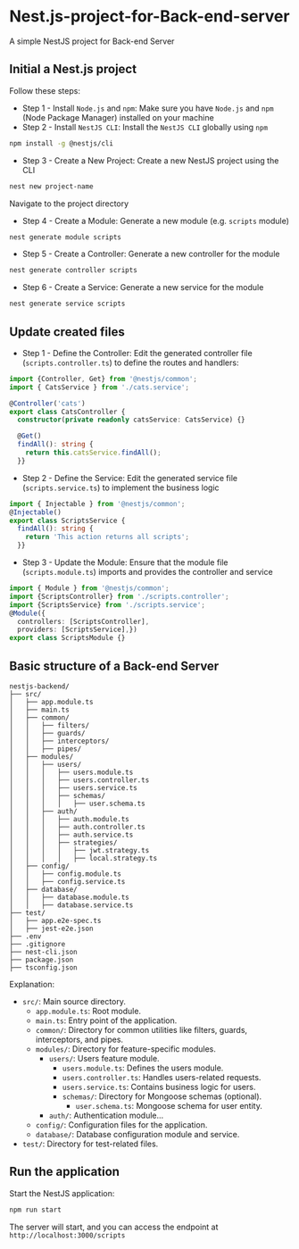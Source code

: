 # Nest.js-project-for-Back-end-server
A simple NestJS project for Back-end Server

## Initial a Nest.js project
Follow these steps:
- Step 1 - Install `Node.js` and `npm`: Make sure you have `Node.js` and `npm` (Node Package Manager) installed on your machine
- Step 2 - Install `NestJS CLI`: Install the `NestJS CLI` globally using `npm`
```bash
npm install -g @nestjs/cli
```
- Step 3 - Create a New Project: Create a new NestJS project using the CLI
```bash
nest new project-name
```
Navigate to the project directory
- Step 4 - Create a Module: Generate a new module (e.g. `scripts` module)
```bash
nest generate module scripts
```
- Step 5 - Create a Controller: Generate a new controller for the module
```bash 
nest generate controller scripts
```
- Step 6 - Create a Service: Generate a new service for the module
```bash
nest generate service scripts
```

## Update created files
- Step 1 - Define the Controller: Edit the generated controller file (`scripts.controller.ts`) to define the routes and handlers:
```typescript
import {Controller, Get} from '@nestjs/common';
import { CatsService } from './cats.service';

@Controller('cats')
export class CatsController {
  constructor(private readonly catsService: CatsService) {}

  @Get()
  findAll(): string {
    return this.catsService.findAll();
  }}
```

- Step 2 - Define the Service: Edit the generated service file (`scripts.service.ts`) to implement the business logic
```typescript
import { Injectable } from '@nestjs/common';
@Injectable()
export class ScriptsService {
  findAll(): string {
    return 'This action returns all scripts';
  }}
```

- Step 3 - Update the Module: Ensure that the module file (`scripts.module.ts`) imports and provides the controller and service
```typescript
import { Module } from '@nestjs/common';
import {ScriptsController} from './scripts.controller';
import {ScriptsService} from './scripts.service';
@Module({
  controllers: [ScriptsController],
  providers: [ScriptsService],})
export class ScriptsModule {}
```

## Basic structure of a Back-end Server
```
nestjs-backend/
├── src/
│   ├── app.module.ts
│   ├── main.ts
│   ├── common/
│   │   ├── filters/
│   │   ├── guards/
│   │   ├── interceptors/
│   │   ├── pipes/
│   ├── modules/
│   │   ├── users/
│   │   │   ├── users.module.ts
│   │   │   ├── users.controller.ts
│   │   │   ├── users.service.ts
│   │   │   ├── schemas/
│   │   │   │   ├── user.schema.ts
│   │   ├── auth/
│   │   │   ├── auth.module.ts
│   │   │   ├── auth.controller.ts
│   │   │   ├── auth.service.ts
│   │   │   ├── strategies/
│   │   │   │   ├── jwt.strategy.ts
│   │   │   │   ├── local.strategy.ts
│   ├── config/
│   │   ├── config.module.ts
│   │   ├── config.service.ts
│   ├── database/
│   │   ├── database.module.ts
│   │   ├── database.service.ts
├── test/
│   ├── app.e2e-spec.ts
│   ├── jest-e2e.json
├── .env
├── .gitignore
├── nest-cli.json
├── package.json
├── tsconfig.json
```
Explanation:
- `src/`: Main source directory.
	- `app.module.ts`: Root module.
	- `main.ts`: Entry point of the application.
	- `common/`: Directory for common utilities like filters, guards, interceptors, and pipes.
	- `modules/`: Directory for feature-specific modules.
		- `users/`: Users feature module.
			- `users.module.ts`: Defines the users module.
			- `users.controller.ts`: Handles users-related requests.
			- `users.service.ts`: Contains business logic for users.
			- `schemas/`: Directory for Mongoose schemas (optional).
				- `user.schema.ts`: Mongoose schema for user entity.
		- `auth/`: Authentication module…
	- `config/`: Configuration files for the application.
	- `database/`: Database configuration module and service.
- `test/`: Directory for test-related files.

## Run the application
Start the NestJS application:
```bash
npm run start
```
The server will start, and you can access the endpoint at `http://localhost:3000/scripts`
